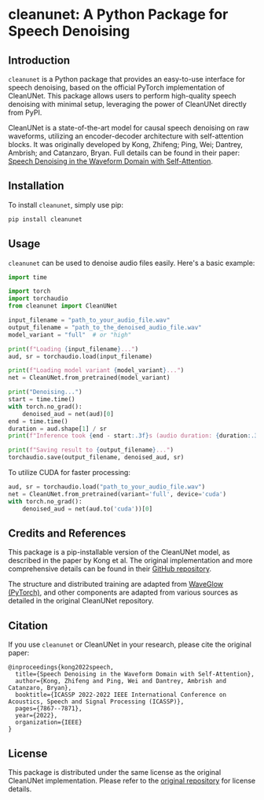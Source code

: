 # cleanunet: A Python Package for Speech Denoising

## Introduction

`cleanunet` is a Python package that provides an easy-to-use interface for speech denoising, based on the official PyTorch implementation of CleanUNet. This package allows users to perform high-quality speech denoising with minimal setup, leveraging the power of CleanUNet directly from PyPI.

CleanUNet is a state-of-the-art model for causal speech denoising on raw waveforms, utilizing an encoder-decoder architecture with self-attention blocks. It was originally developed by Kong, Zhifeng; Ping, Wei; Dantrey, Ambrish; and Catanzaro, Bryan. Full details can be found in their paper: [Speech Denoising in the Waveform Domain with Self-Attention](https://arxiv.org/abs/2202.07790).

## Installation

To install `cleanunet`, simply use pip:

```bash
pip install cleanunet
```

## Usage

`cleanunet` can be used to denoise audio files easily. Here's a basic example:

```python
import time

import torch
import torchaudio
from cleanunet import CleanUNet

input_filename = "path_to_your_audio_file.wav"
output_filename = "path_to_the_denoised_audio_file.wav"
model_variant = "full"  # or "high"

print(f"Loading {input_filename}...")
aud, sr = torchaudio.load(input_filename)

print(f"Loading model variant {model_variant}...")
net = CleanUNet.from_pretrained(model_variant)

print("Denoising...")
start = time.time()
with torch.no_grad():
    denoised_aud = net(aud)[0]
end = time.time()
duration = aud.shape[1] / sr
print(f"Inference took {end - start:.3f}s (audio duration: {duration:.3f}s, {duration / (end - start):.1f}x)")

print(f"Saving result to {output_filename}...")
torchaudio.save(output_filename, denoised_aud, sr)
```

To utilize CUDA for faster processing:

```python
aud, sr = torchaudio.load("path_to_your_audio_file.wav")
net = CleanUNet.from_pretrained(variant='full', device='cuda')
with torch.no_grad():
    denoised_aud = net(aud.to('cuda'))[0]
```

## Credits and References

This package is a pip-installable version of the CleanUNet model, as described in the paper by Kong et al. The original implementation and more comprehensive details can be found in their [GitHub repository](https://github.com/nv-adlr/CleanUNet).

The structure and distributed training are adapted from [WaveGlow (PyTorch)](https://github.com/NVIDIA/waveglow), and other components are adapted from various sources as detailed in the original CleanUNet repository.

## Citation

If you use `cleanunet` or CleanUNet in your research, please cite the original paper:

```
@inproceedings{kong2022speech,
  title={Speech Denoising in the Waveform Domain with Self-Attention},
  author={Kong, Zhifeng and Ping, Wei and Dantrey, Ambrish and Catanzaro, Bryan},
  booktitle={ICASSP 2022-2022 IEEE International Conference on Acoustics, Speech and Signal Processing (ICASSP)},
  pages={7867--7871},
  year={2022},
  organization={IEEE}
}
```

## License

This package is distributed under the same license as the original CleanUNet implementation. Please refer to the [original repository](https://github.com/nv-adlr/CleanUNet) for license details.
